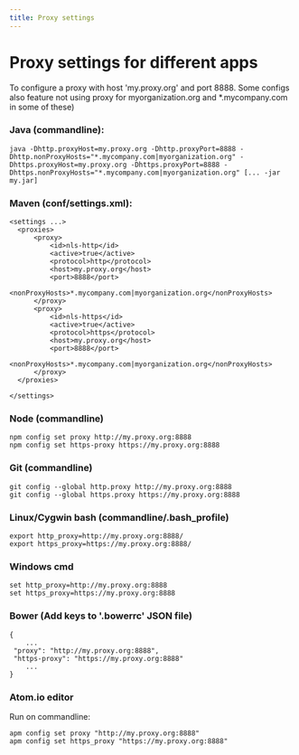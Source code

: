 ```yaml
---
title: Proxy settings
---
```

# Proxy settings for different apps

To configure a proxy with host 'my.proxy.org' and port 8888. Some configs also feature not using proxy for myorganization.org and *.mycompany.com in some of these)

### Java (commandline):

    java -Dhttp.proxyHost=my.proxy.org -Dhttp.proxyPort=8888 -Dhttp.nonProxyHosts="*.mycompany.com|myorganization.org" -Dhttps.proxyHost=my.proxy.org -Dhttps.proxyPort=8888 -Dhttps.nonProxyHosts="*.mycompany.com|myorganization.org" [... -jar my.jar]

### Maven (conf/settings.xml):

    <settings ...>
      <proxies>
          <proxy>
              <id>nls-http</id>
              <active>true</active>
              <protocol>http</protocol>
              <host>my.proxy.org</host>
              <port>8888</port>
              <nonProxyHosts>*.mycompany.com|myorganization.org</nonProxyHosts>
          </proxy>
          <proxy>
              <id>nls-https</id>
              <active>true</active>
              <protocol>https</protocol>
              <host>my.proxy.org</host>
              <port>8888</port>
              <nonProxyHosts>*.mycompany.com|myorganization.org</nonProxyHosts>
          </proxy>
      </proxies>

    </settings>

### Node (commandline)

    npm config set proxy http://my.proxy.org:8888
    npm config set https-proxy https://my.proxy.org:8888

### Git (commandline)

    git config --global http.proxy http://my.proxy.org:8888
    git config --global https.proxy https://my.proxy.org:8888

### Linux/Cygwin bash (commandline/.bash_profile)

    export http_proxy=http://my.proxy.org:8888/
    export https_proxy=https://my.proxy.org:8888/ 

### Windows cmd

    set http_proxy=http://my.proxy.org:8888
    set https_proxy=https://my.proxy.org:8888

### Bower (Add keys to '.bowerrc' JSON file)

    {
        ...
     "proxy": "http://my.proxy.org:8888",
     "https-proxy": "https://my.proxy.org:8888"
        ...
    }

### Atom.io editor

Run on commandline:

    apm config set proxy "http://my.proxy.org:8888"
    apm config set https_proxy "https://my.proxy.org:8888"
